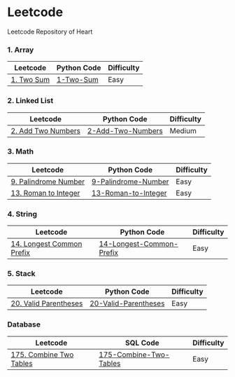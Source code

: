 # Leetcode
Leetcode Repository of Heart

### 1. Array
|Leetcode|Python Code|Difficulty
|---|---|---
|[1. Two Sum](https://leetcode.com/problems/two-sum/)|[1-Two-Sum](https://github.com/heartnoxill/Leetcode/blob/main/Code/1-Two_Sum.py)|Easy

### 2. Linked List
|Leetcode|Python Code|Difficulty
|---|---|---
|[2. Add Two Numbers](https://leetcode.com/problems/add-two-numbers/)|[2-Add-Two-Numbers](https://github.com/heartnoxill/Leetcode/blob/main/Code/2-Add-Two-Numbers.py)|Medium

### 3. Math
|Leetcode|Python Code|Difficulty
|---|---|---
|[9. Palindrome Number](https://leetcode.com/problems/palindrome-number/)|[9-Palindrome-Number](https://github.com/heartnoxill/Leetcode/blob/main/Code/9-Palindrome-Number.py)|Easy
|[13. Roman to Integer](https://leetcode.com/problems/roman-to-integer/)|[13-Roman-to-Integer](https://github.com/heartnoxill/Leetcode/blob/main/Code/13-Roman-to-Integer.py)|Easy

### 4. String
|Leetcode|Python Code|Difficulty
|---|---|---
|[14. Longest Common Prefix](https://leetcode.com/problems/longest-common-prefix/)|[14-Longest-Common-Prefix](https://github.com/heartnoxill/Leetcode/blob/main/Code/14-Longest-Common-Prefix.py)|Easy

### 5. Stack
|Leetcode|Python Code|Difficulty
|---|---|---
|[20. Valid Parentheses](https://leetcode.com/problems/valid-parentheses/)|[20-Valid-Parentheses](https://github.com/heartnoxill/Leetcode/blob/main/Code/20-Valid-Parentheses.py)|Easy

### Database
|Leetcode|SQL Code|Difficulty
|---|---|---
|[175. Combine Two Tables](https://leetcode.com/problems/combine-two-tables/)|[175-Combine-Two-Tables](https://github.com/heartnoxill/Leetcode/blob/main/Code/175-Combine-Two-Tables.sql)|Easy